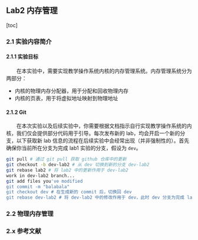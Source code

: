 ## Lab2 内存管理

[toc]

### 2.1 实验内容简介

#### 2.1.1 实验目标

　　在本实验中，需要实现教学操作系统内核的内存管理系统。内存管理系统分为两部分：

- 内核的物理内存分配器，用于分配和回收物理内存
- 内核的页表，用于将虚拟地址映射到物理地址

#### 2.1.2 Git

　　在本次实验以及后续实验中，你需要根据文档指示自行实现教学操作系统的内核，我们仅会提供部分代码用于引导。每次发布新的 lab，均会开启一个新的分支，以下获取新 lab 信息的流程在后续实验中会经常出现（并非强制性的）。首先确保你当前所在分支为完成 lab1 实验的分支，假设为 `dev`。

```sh
git pull # 通过 git pull 获取 github 仓库中的更新
git checkout -b dev-lab2 # 从 dev 切换到新的分支 dev-lab2
git rebase lab2 # 将 lab2 中的更新作用于 dev-lab2
work in dev-lab2 branch...
git add files you've modified
git commit -m "balabala"
git checkout dev # 在生成新的 commit 后，切换回 dev
git rebase dev-lab2 # 将 dev-lab2 中的修改作用于 dev，此时 dev 分支为完成 lab0-2 实验的分支
```

### 2.2 物理内存管理





### 2.x 参考文献

